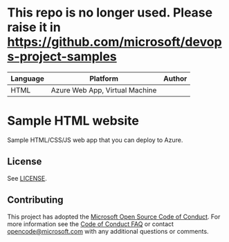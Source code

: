 # This repo is no longer used. Please raise it in https://github.com/microsoft/devops-project-samples

| Language | Platform | Author |
| -------- | --------|--------|
| HTML |  Azure Web App, Virtual Machine| |

# Sample HTML website 

Sample HTML/CSS/JS web app that you can deploy to Azure. 

## License

See [LICENSE](LICENSE).


## Contributing
This project has adopted the [Microsoft Open Source Code of Conduct](https://opensource.microsoft.com/codeofconduct/).
For more information see the [Code of Conduct FAQ](https://opensource.microsoft.com/codeofconduct/faq/) or
contact [opencode@microsoft.com](mailto:opencode@microsoft.com) with any additional questions or comments.

